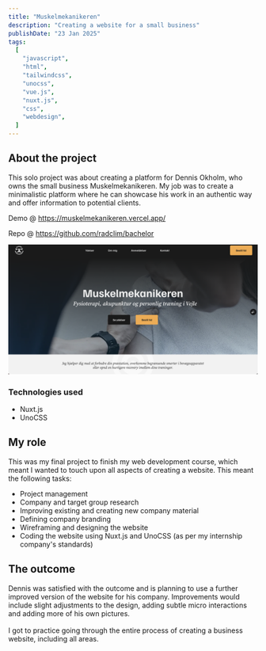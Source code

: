 ```yaml
---
title: "Muskelmekanikeren"
description: "Creating a website for a small business"
publishDate: "23 Jan 2025"
tags:
  [
    "javascript",
    "html",
    "tailwindcss",
    "unocss",
    "vue.js",
    "nuxt.js",
    "css",
    "webdesign",
  ]
---
```


## About the project

This solo project was about creating a platform for Dennis Okholm, who owns the small business Muskelmekanikeren. My job was to create a minimalistic platform where he can showcase his work in an authentic way and offer information to potential clients.

Demo @ https://muskelmekanikeren.vercel.app/

Repo @ https://github.com/radclim/bachelor

![Muskelmekanikeren Hero](./hero.png)

### Technologies used

- Nuxt.js
- UnoCSS

## My role

This was my final project to finish my web development course, which meant I wanted to touch upon all aspects of creating a website. This meant the following tasks:

- Project management
- Company and target group research
- Improving existing and creating new company material
- Defining company branding
- Wireframing and designing the website
- Coding the website using Nuxt.js and UnoCSS (as per my internship company's standards)

## The outcome

Dennis was satisfied with the outcome and is planning to use a further improved version of the website for his company. Improvements would include slight adjustments to the design, adding subtle micro interactions and adding more of his own pictures.
<br/><br/>
I got to practice going through the entire process of creating a business website, including all areas.
